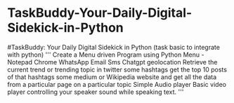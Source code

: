 # TaskBuddy-Your-Daily-Digital-Sidekick-in-Python
#TaskBuddy: Your Daily Digital Sidekick in Python (task basic to integrate with python)
'''
Create a Menu driven Program using Python Menu -
Notepad
Chrome
WhatsApp
Email
Sms
Chatgpt
geolocation
Retrieve the current trend or trending topic in twitter
some hashtags get the top 10 posts of that hashtags
some medium or Wikipedia website and get all the data from a particular page on a particular topic
Simple Audio player
Basic video player
controlling your speaker sound while speaking text.
'''
